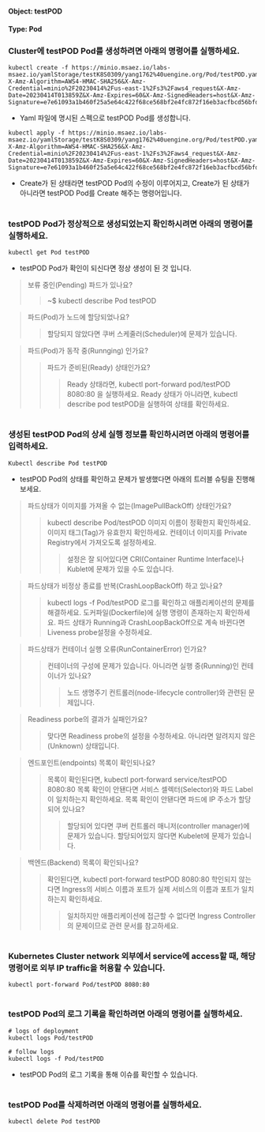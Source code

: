 
#### Object: testPOD
#### Type: Pod

### Cluster에 testPOD Pod를 생성하려면 아래의 명령어를 실행하세요.

```
kubectl create -f https://minio.msaez.io/labs-msaez.io/yamlStorage/testK8S0309/yang1762%40uengine.org/Pod/testPOD.yaml?X-Amz-Algorithm=AWS4-HMAC-SHA256&X-Amz-Credential=minio%2F20230414%2Fus-east-1%2Fs3%2Faws4_request&X-Amz-Date=20230414T013859Z&X-Amz-Expires=60&X-Amz-SignedHeaders=host&X-Amz-Signature=e7e61093a1b460f25a5e64c422f68ce568bf2e4fc872f16eb3acfbcd56bfde7d
```
- Yaml 파일에 명시된 스펙으로 testPOD Pod를 생성합니다.

```
kubectl apply -f https://minio.msaez.io/labs-msaez.io/yamlStorage/testK8S0309/yang1762%40uengine.org/Pod/testPOD.yaml?X-Amz-Algorithm=AWS4-HMAC-SHA256&X-Amz-Credential=minio%2F20230414%2Fus-east-1%2Fs3%2Faws4_request&X-Amz-Date=20230414T013859Z&X-Amz-Expires=60&X-Amz-SignedHeaders=host&X-Amz-Signature=e7e61093a1b460f25a5e64c422f68ce568bf2e4fc872f16eb3acfbcd56bfde7d
```
- Create가 된 상태라면 testPOD Pod의 수정이 이루어지고, Create가 된 상태가 아니라면 testPOD Pod를 Create 해주는 명령어입니다.  
#

### testPOD Pod가 정상적으로 생성되었는지 확인하시려면 아래의 명령어를 실행하세요.

```
kubectl get Pod testPOD
```
- testPOD Pod가 확인이 되신다면 정상 생성이 된 것 입니다.  

> 보류 중인(Pending) 파드가 있나요?
>> ~$ kubectl describe Pod testPOD

> 파드(Pod)가 노드에 할당되었나요?
>> 할당되지 않았다면 쿠버 스케줄러(Scheduler)에 문제가 있습니다.

> 파드(Pod)가 동작 중(Runnging) 인가요?
>> 파드가 준비된(Ready) 상태인가요?
>>> Ready 상태라면, kubectl port-forward pod/testPOD 8080:80 을 실행하세요.
>>> Ready 상태가 아니라면, kubectl describe pod testPOD을 실행하여 상태를 확인하세요.  
#

### 생성된 testPOD Pod의 상세 실행 정보를 확인하시려면 아래의 명령어를 입력하세요.

```
Kubectl describe Pod testPOD
```
- testPOD Pod의 상태를 확인하고 문제가 발생했다면 아래의 트러블 슈팅을 진행해보세요.  

> 파드상태가 이미지를 가져올 수 없는(ImagePullBackOff) 상태인가요?
>> kubectl describe Pod/testPOD
>> 이미지 이름이 정확한지 확인하세요.
>> 이미지 태그(Tag)가 유효한지 확인하세요.
>> 컨테이너 이미지를 Private Registry에서 가져오도록 설정하세요.
>>> 설정은 잘 되어있다면 CRI(Container Runtime Interface)나 Kublet에 문제가 있을 수도 있습니다.

> 파드상태가 비정상 종료를 반복(CrashLoopBackOff) 하고 있나요?
>> kubectl logs -f Pod/testPOD
>> 로그를 확인하고 애플리케이션의 문제를 해결하세요.
>> 도커파일(Dockerfile)에 실행 명령이 존재하는지 확인하세요.
>> 파드 상태가 Running과 CrashLoopBackOff으로 계속 바뀐다면 Liveness probe설정을 수정하세요.

> 파드상태가 컨테이너 실행 오류(RunContainerError) 인가요?
>> 컨테이너의 구성에 문제가 있습니다.
>> 아니라면 실행 중(Running)인 컨테이너가 있나요?
>>> 노드 생명주기 컨트롤러(node-lifecycle controller)와 관련된 문제입니다.

> Readiness porbe의 결과가 실패인가요?
>> 맞다면 Readiness probe의 설정을 수정하세요.
>> 아니라면 알려지지 않은(Unknown) 상태입니다.

> 엔드포인트(endpoints) 목록이 확인되나요?
>> 목록이 확인된다면, kubectl port-forward service/testPOD 8080:80
>> 목록 확인이 안됀다면 서비스 셀렉터(Selector)와 파드 Label이 일치하는지 확인하세요.
>> 목록 확인이 안됀다면 파드에 IP 주소가 할당되어 있나요?
>>> 할당되어 있다면 쿠버 컨트롤러 매니저(controller manager)에 문제가 있습니다.
>>> 할당되어있지 않다면 Kubelet에 문제가 있습니다.
 
> 백엔드(Backend) 목록이 확인되나요?
>> 확인된다면, kubectl port-forward testPOD 8080:80
>> 학인되지 않는다면 Ingress의 서비스 이름과 포트가 실제 서비스의 이름과 포트가 일치하는지 확인하세요.
>>> 일치하지만 애플리케이션에 접근할 수 없다면 Ingress Controller의 문제이므로 관련 문서를 참고하세요.
#


### Kubernetes Cluster network 외부에서 service에 access할 때, 해당 명령어로 외부 IP traffic을 허용할 수 있습니다.

```
kubectl port-forward Pod/testPOD 8080:80
```
#

### testPOD Pod의 로그 기록을 확인하려면 아래의 명령어를 실행하세요.

```
# logs of deployment
kubectl logs Pod/testPOD

# follow logs
kubectl logs -f Pod/testPOD
```
- testPOD Pod의 로그 기록을 통해 이슈를 확인할 수 있습니다. 
#

### testPOD Pod를 삭제하려면 아래의 명령어를 실행하세요.

```
kubectl delete Pod testPOD
```
#


